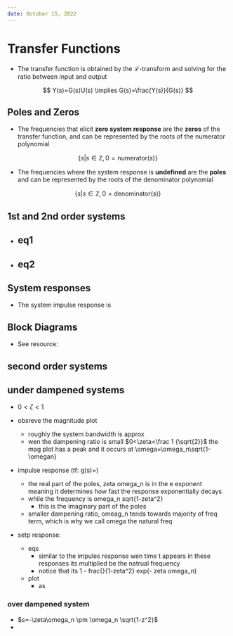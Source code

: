 ```yaml
---
date: October 15, 2022
---
```

# Transfer Functions

- The transfer function is obtained by the $\mathcal{L}$-transform and solving for the ratio between input and output

$$
Y(s)=G(s)U(s) \implies G(s)=\frac{Y(s)}{G(s)}
$$

## Poles and Zeros

- The frequencies that elicit __zero system response__ are the __zeros__ of the transfer function, and can be represented by the roots of the numerator polynomial

$$
\{s|s\in \mathbb{Z},0 = \text{numerator}(s)\}
$$

- The frequencies where the system response is __undefined__ are the __poles__ and can be represented by the roots of the denominator polynomial

$$
\{s|s\in \mathbb{Z},0 = \text{denominator}(s)\}
$$


## 1st and 2nd order systems

- eq1
	- 

- eq2
	- 


## System responses

- The system impulse response is 


## Block Diagrams

- See resource: 

## second order systems

## under dampened systems

- $0<\zeta<1$ 

- obsreve the magnitude plot
	- roughly the system bandwidth is approx
	- wen the dampening ratio is small $0<\zeta<\frac 1 {\sqrt{2}}$ the mag plot has a peak and it occurs at \omega=\omega_n\sqrt{1-\omegan}
- impulse response (tf: g(s)=)
	- the real part of the poles, zeta omega_n is in the e exponent meaning it determines how fast the response exponentially decays
	- while the frequency is omega_n sqrt{1-zeta^2} 
		- this is the imaginary part of the poles
	- smaller dampening ratio, omeag_n tends towards majority of freq term, which is why we call omega the natural freq

- setp response: 
	- eqs
		- similar to the impules response wen time t appears in these responses its multiplied be the natrual frequency
		- notice that its 1 - frac{}{1-zeta^2} exp(- zeta omega_n)
	- plot
		- as 

### over dampened system

- $s=-\zeta\omega_n \pm \omega_n \sqrt{1-z^2}$
- 